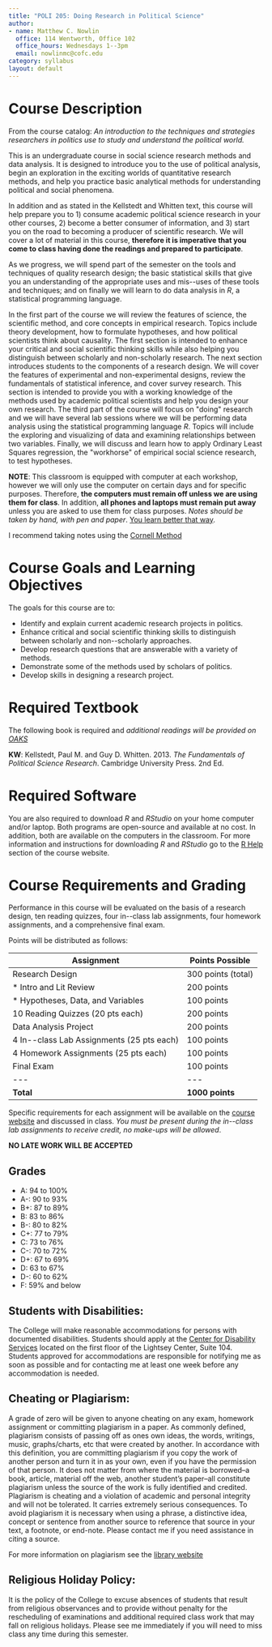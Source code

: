 ```yaml
---
title: "POLI 205: Doing Research in Political Science"
author:
- name: Matthew C. Nowlin 
  office: 114 Wentworth, Office 102
  office_hours: Wednesdays 1--3pm
  email: nowlinmc@cofc.edu
category: syllabus
layout: default
---
```


# Course Description

From the course catalog: _An introduction to the techniques and strategies researchers in politics use to study and understand the political world._ 

This is an undergraduate course in social science research methods and data analysis.  It is designed to introduce you to the use of political analysis, begin an exploration in the exciting worlds of quantitative research methods, and help you practice basic analytical methods for understanding political and social phenomena. 

In addition and as stated in the Kellstedt and Whitten text, this course will help prepare you to 1) consume academic political science research in your other courses, 2) become a better consumer of information, and 3) start you on the road to becoming a producer of scientific research. We will cover a lot of material in this course, __therefore it is imperative that you come to class having done the readings and prepared to participate__. 

As we progress, we will spend part of the semester on the tools and techniques of quality research design; the basic statistical skills that give you an understanding of the appropriate uses and mis--uses of these tools and techniques; and on finally we will learn to do data analysis in _R_, a statistical programming language. 

In the first part of the course we will review the features of science, the scientific method, and core concepts in empirical research. Topics include theory development, how to formulate hypotheses, and how political scientists think about causality. The first section is intended to enhance your critical and social scientific thinking skills while also helping you distinguish between scholarly and non-scholarly research. The next section introduces students to the components of a research design. We will cover the features of experimental and non-experimental designs, review the fundamentals of statistical inference, and cover survey research. This section is intended to provide you with a working knowledge of the methods used by academic political scientists and help you design your own research. The third part of the course will focus on "doing" research and we will have several lab sessions where we will be performing data analysis using the statistical programming language _R_. Topics will include the exploring and visualizing of data and examining relationships between two variables. Finally, we will discuss and learn how to apply Ordinary Least Squares regression, the "workhorse" of empirical social science research, to test hypotheses. 

__NOTE__: This classroom is equipped with computer at each workshop, however we will only use the computer on certain days and for specific purposes. Therefore, __the computers must remain off unless we are using them for class__. In addition, __all phones and laptops must remain put away__ unless you are asked to use them for class purposes. _Notes should be taken by hand, with pen and paper_. [You learn better that way](http://www.scientificamerican.com/article/a-learning-secret-don-t-take-notes-with-a-laptop/).

I recommend taking notes using the [Cornell Method](http://www.usu.edu/arc/idea_sheets/pdf/note_taking_cornell.pdf)

# Course Goals and Learning Objectives

The goals for this course are to:

* Identify and explain current academic research projects in politics.
* Enhance critical and social scientific thinking skills to distinguish between scholarly and non--scholarly approaches.
* Develop research questions that are answerable with a variety of methods. 
* Demonstrate some of the methods used by scholars of politics. 
* Develop skills in designing a research project. 

# Required Textbook

The following book is required and _additional readings will be
provided on [OAKS](https://lms.cofc.edu/)_

__KW__: Kellstedt, Paul M. and Guy D. Whitten. 2013. _The Fundamentals of Political Science Research_. Cambridge University Press. 2nd Ed. 

# Required Software

You are also required to download _R_ and _RStudio_ on your home computer and/or laptop. Both programs are open-source and available at no cost. In addition, both are available on the computers in the classroom. For more information and instructions for downloading _R_ and _RStudio_ go to the [R Help](http://matthewcnowlin.com/poli205/r.html) section of the course website.


# Course Requirements and Grading

Performance in this course will be evaluated on the basis of a research design, ten reading quizzes, four in--class lab assignments, four homework assignments, and a comprehensive final exam. 

Points will be distributed as follows:

Assignment | Points Possible
--- | ---
Research Design  | 300 points (total)
* Intro and Lit Review | 200 points
* Hypotheses, Data, and Variables | 100 points 
10 Reading Quizzes (20 pts each) | 200 points
Data Analysis Project | 200 points 
4 In--class Lab Assignments (25 pts each)  | 100 points 
4 Homework Assignments (25 pts each) | 100 points 
Final Exam | 100 points 
--- | ---
__Total__ | __1000 points__


Specific requirements for each assignment will be available on the [course website](http://matthewcnowlin.com/poli205) and discussed in class. _You must be present during the in--class lab assignments to receive credit, no make-ups will be allowed_.

__NO LATE WORK WILL BE ACCEPTED__ 

## Grades 

* A: 94 to 100% 
* A-: 90 to 93% 
* B+: 87 to 89% 
* B: 83 to 86% 
* B-: 80 to 82% 
* C+: 77 to 79% 
* C:  73 to 76%
* C-: 70 to 72% 
* D+: 67 to 69% 
* D: 63 to 67% 
* D-: 60 to 62% 
* F: 59%  and below 


## Students with Disabilities:
The College will make reasonable accommodations for persons with
documented disabilities. Students should apply at the [Center for
Disability Services](http://disabilityservices.cofc.edu/) located on the first floor of the Lightsey Center, Suite 104. Students approved for accommodations are responsible for notifying me as soon as possible and for contacting me at least one week before any accommodation is needed. 
 
## Cheating or Plagiarism:
A grade of zero will be given to anyone cheating on any exam, homework
assignment or committing plagiarism in a paper. As commonly defined,
plagiarism consists of passing off as ones own ideas, the words,
writings, music, graphs/charts, etc that were created by another. In
accordance with this definition, you are committing plagiarism if you
copy the work of another person and turn it in as your own, even if
you have the permission of that person.  It does not matter from where
the material is borrowed–a book, article, material off the web,
another student’s paper–all constitute plagiarism unless the source of
the work is fully identified and credited. Plagiarism is cheating and
a violation of academic and personal integrity and will not be
tolerated.  It carries extremely serious consequences.  To avoid
plagiarism it is necessary when using a phrase, a distinctive idea,
concept or sentence from another source to reference that source in
your text, a footnote, or end-note.  Please contact me if you need
assistance in citing a source. 

For more information on plagiarism see the [library website](http://libguides.library.cofc.edu/c.php?g=230844&p=1531392) 

## Religious Holiday Policy:
It is the policy of the College to excuse absences of students that
result from religious observances and to provide without penalty for
the rescheduling of examinations and additional required class work
that may fall on religious holidays.  Please see me
immediately if you will need to miss class any time during this
semester.



